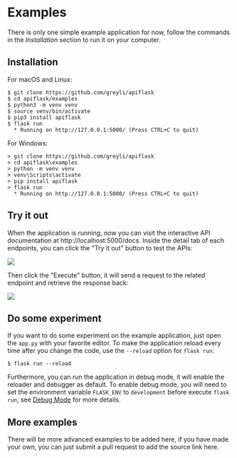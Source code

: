 # Examples

There is only one simple example application for now, follow the commands in the *Installation* section to run it on your computer.

## Installation

For macOS and Linux:

```
$ git clone https://github.com/greyli/apiflask
$ cd apiflask/examples
$ python3 -m venv venv
$ source venv/bin/activate
$ pip3 install apiflask
$ flask run
  * Running on http://127.0.0.1:5000/ (Press CTRL+C to quit)
```

For Windows:

```
> git clone https://github.com/greyli/apiflask
> cd apiflask\examples
> python -m venv venv
> venv\Scripts\activate
> pip install apiflask
> flask run
  * Running on http://127.0.0.1:5000/ (Press CTRL+C to quit)
```

## Try it out

When the application is running, now you can visit the interactive API documentation at http://localhost:5000/docs. Inside the detail tab of each endpoints, you can click the "Try it out" button to test the APIs:

![](https://apiflask.com/_assets/try-it-out.png)

Then click the "Execute" button, it will send a request to the related endpoint and retrieve the response back:

![](https://apiflask.com/_assets/execute.png)

## Do some experiment

If you want to do some experiment on the example application, just open the `app.py` with your favorite editor. To make the application reload every time after you change the code, use the `--reload` option for `flask run`:

```
$ flask run --reload
```

Furthermore, you can run the application in debug mode, it will enable the reloader and debugger as default. To enable debug mode, you will need to set the environment variable `FLASK_ENV` to `development` before execute `flask run`, see [Debug Mode](https://flask.palletsprojects.com/en/master/quickstart/#debug-mode) for more details.

## More examples

There will be more advanced examples to be added here, if you have made your own, you can just submit a pull request to add the source link here.
